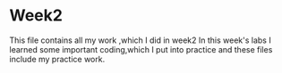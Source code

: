 # Week2
This file contains all my work ,which I did in week2 
In this week's labs I learned some important coding,which I put into practice and these files include my practice work.
